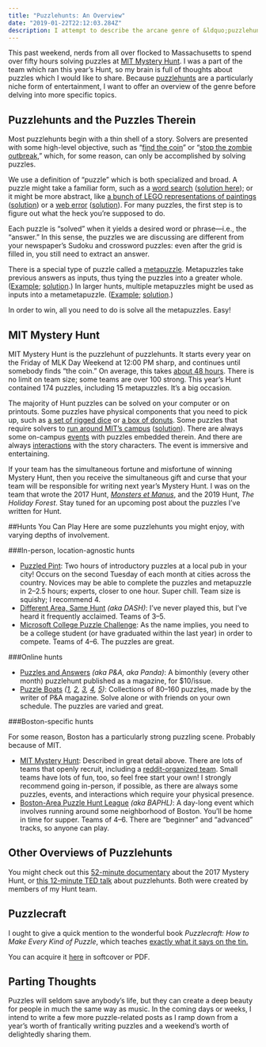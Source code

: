 ```yaml
---
title: "Puzzlehunts: An Overview"
date: "2019-01-22T22:12:03.284Z"
description: I attempt to describe the arcane genre of &ldquo;puzzlehunts.&rdquo;
---
```

This past weekend, nerds from all over flocked to Massachusetts to spend over fifty hours solving puzzles at [MIT Mystery Hunt](https://href.li/?http://www.mit.edu/~puzzle/). I was a part of the team which ran this year’s Hunt, so my brain is full of thoughts about puzzles which I would like to share. Because [puzzlehunts](https://href.li/?https://en.wikipedia.org/wiki/Puzzlehunt) are a particularly niche form of entertainment, I want to offer an overview of the genre before delving into more specific topics.

## Puzzlehunts and the Puzzles Therein
Most puzzlehunts begin with a thin shell of a story. Solvers are presented with some high-level objective, such as “[find the coin](https://href.li/?http://www.mit.edu/~puzzle/coingallery.html)” or “[stop the zombie outbreak](https://href.li/?http://www.baphl.org/8/),” which, for some reason, can only be accomplished by solving puzzles.

We use a definition of “puzzle” which is both specialized and broad. A puzzle might take a familiar form, such as a [word search](https://href.li/?http://www.baphl.org/18/pdfs/Heat_Heavenly%20Bodies_%20(V).pdf) ([solution here](https://href.li/?http://www.baphl.org/18/pdfs/Heat_Heavenly%20Bodies_%20(solution).pdf)); or it might be more abstract, like [a bunch of LEGO representations of paintings](https://href.li/?http://web.mit.edu/puzzle/www/2017/puzzle/master_pieces.html) ([solution](https://href.li/?http://web.mit.edu/puzzle/www/2017/solution/master_pieces.html)) or a [web error](https://href.li/?https://www.collegepuzzlechallenge.com/Puzzles/ViewPuzzle.ashx?id=52) ([solution](https://href.li/?https://www.collegepuzzlechallenge.com/Puzzles/ViewPuzzle.ashx?id=52&view=solution)). For many puzzles, the first step is to figure out what the heck you’re supposed to do.

Each puzzle is “solved” when it yields a desired word or phrase—i.e., the “answer.” In this sense, the puzzles we are discussing are different from your newspaper’s Sudoku and crossword puzzles: even after the grid is filled in, you still need to extract an answer.

There is a special type of puzzle called a [metapuzzle](https://href.li/?https://en.wikipedia.org/wiki/Metapuzzle). Metapuzzles take previous answers as inputs, thus tying the puzzles into a greater whole. ([Example](https://href.li/?http://web.mit.edu/puzzle/www/2017/round/bridge.html); [solution](https://href.li/?http://web.mit.edu/puzzle/www/2017/solution/bridge.html).) In larger hunts, multiple metapuzzles might be used as inputs into a metametapuzzle. ([Example](https://href.li/?http://web.mit.edu/puzzle/www/2015/puzzle/atlantis_meta_meta/); [solution](https://href.li/?http://web.mit.edu/puzzle/www/2015/puzzle/atlantis_meta_meta/solution/).)

In order to win, all you need to do is solve all the metapuzzles. Easy!

## MIT Mystery Hunt
MIT Mystery Hunt is the puzzlehunt of puzzlehunts. It starts every year on the Friday of MLK Day Weekend at 12:00 PM sharp, and continues until somebody finds “the coin.” On average, this takes [about 48 hours](https://twitter.com/ckingsc/status/1085691231814979584). There is no limit on team size; some teams are over 100 strong. This year’s Hunt contained 174 puzzles, including 15 metapuzzles. It’s a big occasion.

The majority of Hunt puzzles can be solved on your computer or on printouts. Some puzzles have physical components that you need to pick up, such as [a set of rigged dice](http://web.mit.edu/puzzle/www/2015/puzzle/game/solution/) or [a box of donuts](http://web.mit.edu/puzzle/www/2019/solution/funkin.html). Some puzzles that require solvers to [run around MIT’s campus](http://web.mit.edu/puzzle/www/2016/puzzle/follow_the_pipes/) ([solution](http://web.mit.edu/puzzle/www/2016/puzzle/follow_the_pipes/solution/)). There are always some on-campus [events](http://web.mit.edu/puzzle/www/2017/handbook.html#event-rules) with puzzles embedded therein. And there are always [interactions](https://www.youtube.com/watch?v=z7XeFL3jV_A) with the story characters. The event is immersive and entertaining.

If your team has the simultaneous fortune and misfortune of winning Mystery Hunt, then you receive the simultaneous gift and curse that your team will be responsible for writing next year’s Mystery Hunt. I was on the team that wrote the 2017 Hunt, [*Monsters et Manus*](https://href.li/?http://web.mit.edu/puzzle/www/2017/), and the 2019 Hunt, *The Holiday Forest*. Stay tuned for an upcoming post about the puzzles I’ve written for Hunt.

##Hunts You Can Play
Here are some puzzlehunts you might enjoy, with varying depths of involvement.

###In-person, location-agnostic hunts

* [Puzzled Pint](https://href.li/?http://www.puzzledpint.com/): Two hours of introductory puzzles at a local pub in your city! Occurs on the second Tuesday of each month at cities across the country. Novices may be able to complete the puzzles and metapuzzle in 2–2.5 hours; experts, closer to one hour. Super chill. Team size is squishy; I recommend 4.
* [Different Area, Same Hunt](https://href.li/?http://playdash.org/) *(aka DASH)*: I’ve never played this, but I’ve heard it frequently acclaimed. Teams of 3–5.
* [Microsoft College Puzzle Challenge](https://href.li/?https://www.collegepuzzlechallenge.com/): As the name implies, you need to be a college student (or have graduated within the last year) in order to compete. Teams of 4–6. The puzzles are great.

###Online hunts

* [Puzzles and Answers](https://href.li/?http://pandamagazine.com/) *(aka P&A, aka Panda)*: A bimonthly (every other month) puzzlehunt published as a magazine, for $10/issue.
* [Puzzle Boats](https://href.li/?http://pandamagazine.com/island5/) *([1](https://href.li/?http://www.pandamagazine.com/island/), [2](https://href.li/?http://www.pandamagazine.com/island2/index.php), [3](https://href.li/?http://www.pandamagazine.com/island3/index.php), [4](https://href.li/?http://www.pandamagazine.com/island4/index.php), [5](https://href.li/?http://pandamagazine.com/island5/))*: Collections of 80–160 puzzles, made by the writer of P&A magazine. Solve alone or with friends on your own schedule. The puzzles are varied and great.


###Boston-specific hunts

For some reason, Boston has a particularly strong puzzling scene. Probably because of MIT.

* [MIT Mystery Hunt](https://href.li/?http://web.mit.edu/puzzle/www/nexthunt.html): Described in great detail above. There are lots of teams that openly recruit, including a [reddit-organized team](https://href.li/?https://www.reddit.com/r/testsolution). Small teams have lots of fun, too, so feel free start your own! I strongly recommend going in-person, if possible, as there are always some puzzles, events, and interactions which require your physical presence.
* [Boston-Area Puzzle Hunt League](https://href.li/?http://www.baphl.org/) *(aka BAPHL)*: A day-long event which involves running around some neighborhood of Boston. You’ll be home in time for supper. Teams of 4–6. There are “beginner” and “advanced” tracks, so anyone can play.

## Other Overviews of Puzzlehunts
You might check out this [52-minute documentary](https://www.youtube.com/watch?v=J8dqmk4YCQk) about the 2017 Mystery Hunt, or [this 12-minute TED talk](https://www.youtube.com/watch?v=v4ly_-IIFCQ) about puzzlehunts. Both were created by members of my Hunt team.

## Puzzlecraft
I ought to give a quick mention to the wonderful book *Puzzlecraft: How to Make Every Kind of Puzzle*, which teaches [exactly what it says on the tin.](https://href.li/?https://tvtropes.org/pmwiki/pmwiki.php/Main/ExactlyWhatItSaysOnTheTin)

You can acquire it [here](https://href.li/?https://shop.lonesharkgames.com/collections/puzzlecraft) in softcover or PDF.

## Parting Thoughts
Puzzles will seldom save anybody’s life, but they can create a deep beauty for people in much the same way as music. In the coming days or weeks, I intend to write a few more puzzle-related posts as I ramp down from a year’s worth of frantically writing puzzles and a weekend’s worth of delightedly sharing them.